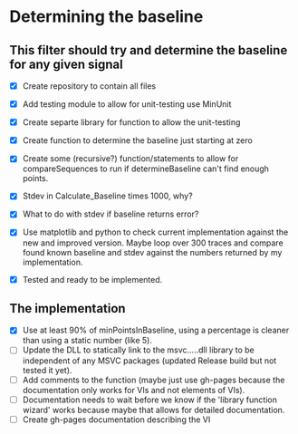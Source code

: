 Determining the baseline
========================

This filter should try and determine the baseline for any given signal
----------------------------------------------------------------------

- [x] Create repository to contain all files
- [x] Add testing module to allow for unit-testing use MinUnit
- [x] Create separte library for function to allow the unit-testing
- [x] Create function to determine the baseline just starting at zero
- [x] Create some (recursive?) function/statements to allow for
      compareSequences to run if determineBaseline can't find enough points.
- [x] Stdev in Calculate_Baseline times 1000, why?
- [x] What to do with stdev if baseline returns error?
- [x] Use matplotlib and python to check current implementation against the
      new and improved version. Maybe loop over 300 traces and compare found
      known baseline and stdev against the numbers returned by my
      implementation.
- [x] Tested and ready to be implemented.


The implementation
------------------

- [x] Use at least 90% of minPointsInBaseline, using a percentage is cleaner
	  than using a static number (like 5).
- [ ] Update the DLL to statically link to the msvc.....dll library to be
	  independent of any MSVC packages (updated Release build but not tested it
	  yet).
- [ ] Add comments to the function (maybe just use gh-pages because the
      documentation only works for VIs and not elements of VIs).
- [ ] Documentation needs to wait before we know if the
	  'library function wizard' works because maybe that allows for detailed
	  documentation.
- [ ] Create gh-pages documentation describing the VI
